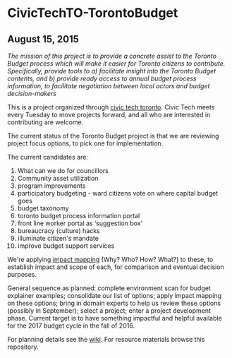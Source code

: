 # CivicTechTO-TorontoBudget

## August 15, 2015

_The mission of this project is to provide a concrete assist to the Toronto Budget process which will make it easier for Toronto citizens to contribute. Specifically, provide tools to a) facilitate insight into the Toronto Budget contents, and b) provide ready access to annual budget process information, to facilitate negotiation between local actors and budget decision-makers_

This is a project organized through [civic tech toronto](http://civictech.ca/). Civic Tech meets every Tuesday to move projects forward, and all who are interested in contributing are welcome.

The current status of the Toronto Budget project is that we are reviewing project focus options, to pick one for implementation.

The current candidates are:

1. What can we do for councillors
2. Community asset utilization
3. program improvements
4. participatory budgeting - ward citizens vote on where capital budget goes
5. budget taxonomy
6. toronto budget process information portal
7. front line worker portal as ‘suggestion box’
8. bureaucracy (culture) hacks
9. illuminate citizen's mandate
10. improve budget support services

We're applying [impact mapping](http://impactmapping.org/drawing.php) (Why? Who? How? What?) to these, to establish impact and scope of each, for comparison and eventual decision purposes.

General sequence as planned: complete environment scan for budget explainer examples; consolidate our list of options; apply impact mapping on these options; bring in domain experts to help us review these options (possibly in September); select a project; enter a project development phase. Current target is to have something impactful and helpful available for the 2017 budget cycle in the fall of 2016.

For planning details see the [wiki](https://github.com/HenrikBechmann/CivicTechTO-TorontoBudget/wiki). For resource materials browse this repository.
